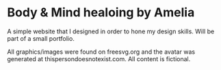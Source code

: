 # Body & Mind healoing by Amelia
A simple website that I designed in order to hone my design skills. Will be part of a small portfolio.

All graphics/images were found on freesvg.org and the avatar was generated at thispersondoesnotexist.com. All content is fictional.
